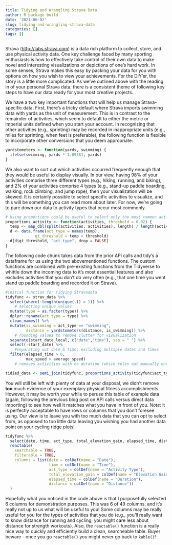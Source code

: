 ```yaml
---
title: Tidying and Wrangling Strava Data
author: R package build
date: '2021-06-02'
slug: tidying-and-wrangling-strava-data
categories: []
tags: []
---
```


<script src="{{< blogdown/postref >}}index_files/core-js/shim.min.js"></script>
<script src="{{< blogdown/postref >}}index_files/react/react.min.js"></script>
<script src="{{< blogdown/postref >}}index_files/react/react-dom.min.js"></script>
<script src="{{< blogdown/postref >}}index_files/reactwidget/react-tools.js"></script>
<script src="{{< blogdown/postref >}}index_files/htmlwidgets/htmlwidgets.js"></script>
<script src="{{< blogdown/postref >}}index_files/reactable-binding/reactable.js"></script>

Strava (http://labs.strava.com) is a data rich platform to collect, store, and
use physical activity data. One key challenge faced by many sporting enthusiasts
is how to effectively take control of their own data to make novel and
interesting visualizations or depictions of one’s hard work. In some senses,
Strava makes this easy by packing your data for you with options on how you wish
to view your achievements. For the DIY’er, the story is a little more
complicated. As we’ve outlined above with the reading in of your personal Strava
data, there is a consistent theme of following key steps to have our data ready
for your most creative projects.

We have a two key important functions that will help us manage Strava-specific
data. First, there’s a tricky default where Strava imports swimming data with
yards as the unit of measurement. This is in contrast to the remainder of
activities, which seem to default to either the metric or imperial units defined
when you start your account. In recognizing that other activities (e.g.,
sprinting) may be recorded in inappropriate units (e.g., miles for sprinting,
when feet is preferable), the following function is flexible to incorporate
other conversions that you deem appropriate:

``` r
yardstometers <- function(yards, swimming) {
  ifelse(swimming, yards * 1.09361, yards)
}
```

We also want to sort out which activities occurred frequently enough that they
would be useful to display visually. In our view, having 98% of your activities
comprise three different types (e.g., hiking, running, and biking), and 2% of
your activities comprise 4 types (e.g., stand-up paddle boarding, walking, rock
climbing, and jump rope), then your visualization will be skewed. It is
certainly possible to select specific activities to visualize, and this will be
something you can read more about later. For now, we’re going to pare down our
data to activity types that occur most commonly.

``` r
# Using proportions could be useful to select only the most common activities (e.g., >1%)
proportions_activity <- function(activities, threshold = 0.02) {
  temp <- map_dbl(split(activities, activities), length) / length(activities)
  d <- data.frame(act_type = names(temp),
             gt_threshold = temp > threshold)
  d[d$gt_threshold, "act_type", drop = FALSE]
}
```

The following code chunk takes data from the prior API calls and tidy’s a
dataframe for us using the two abovementioned functions. The custom functions
are combined with pre-existing functions from the Tidyverse to whittle down the
incoming data to it’s most essential features and also excludes activities that
you don’t do very often (e.g., that one time you went stand up paddle boarding
and recorded it on Strava).

``` r
#initial function for tidying Stravadata
tidyfunc <- strav_data %>% 
  select(where(~length(unique(.)) > 1)) %>%
    # selecting unique values
  mutate(type = as.factor(type)) %>% 
  dplyr::rename(act_type = type) %>% 
  clean_names() %>% 
  mutate(is_swimming = act_type == "swimming",
         distance = yardstometers(distance, is_swimming)) %>% 
    # rounding values to remove clutter for visualization
  separate(start_date_local, c("date","time"), sep = " ") %>% 
  select(-start_date) %>% 
    #separating out date & time; excluding multiple dates and times
  filter(elapsed_time > 0,
         max_speed > average_speed)
    # removes activities with no duration (which rules out manually entered activities where no time is supplied) and also incorrect calculations where Strava defines the an average speed that is higher than the max speed (this most often occurs in swimming)

tidied_data <- semi_join(tidyfunc, proportions_activity(tidyfunc$act_type))
```

You will still be left with plenty of data at your disposal, we didn’t remove
**too** much evidence of your exemplary physical fitness accomplishments.
However, it may be worth your while to peruse this table of example data (again,
following the previous blog post on API calls versus direct data importing) to
see how well it matches what you have in front of you. *Note*: it is perfectly
acceptable to have rows or columns that you don’t foresee using. Our view is to
leave you with too much data that you can opt to select from, as opposed to too
little data leaving you wishing you had another data point on your cycling ridge
plots!

``` r
tidyfunc %>% 
  select(date, time, act_type, total_elevation_gain, elapsed_time, distance) %>% 
  reactable(
    searchable = TRUE,
    filterable = TRUE,
    columns = list(date = colDef(name = "Date"),
                   time = colDef(name = "Time"),
                   act_type = colDef(name = "Activity Type"),
                   total_elevation_gain = colDef(name = "Elevation Gain"),
                   elapsed_time = colDef(name = "Duration"),
                   distance = colDef(name = "Distance"))
  )
```

<div id="htmlwidget-1" class="reactable html-widget" style="width:auto;height:auto;"></div>
<script type="application/json" data-for="htmlwidget-1">{"x":{"tag":{"name":"Reactable","attribs":{"data":{"date":["2016-07-07","2016-07-07","2016-07-07","2016-07-08","2016-07-08","2016-07-08","2016-07-19","2016-07-22","2016-07-25","2016-07-27","2016-07-28","2016-07-30","2016-08-01","2016-08-05","2016-08-08","2016-08-11","2016-08-12","2017-01-20","2017-03-04","2017-04-15","2017-04-27","2017-06-21","2017-06-21","2017-06-22","2017-06-23","2017-06-24","2017-06-25","2017-06-30","2017-07-10","2017-07-10","2017-07-12","2017-07-12","2017-07-17","2017-07-22","2017-07-23","2017-07-24","2017-07-25","2017-07-26","2017-07-27","2017-07-28","2017-07-28","2017-07-28","2017-07-29","2017-07-31","2017-07-31","2017-07-31","2017-08-02","2017-08-02","2017-08-03","2017-08-04","2017-08-06","2017-08-07","2017-08-07","2017-08-08","2017-08-09","2017-08-09","2017-08-09","2017-08-11","2017-08-11","2017-08-12","2017-09-22","2017-12-25","2017-12-27","2017-12-29","2017-12-30","2017-12-30","2018-03-09","2018-03-10","2018-04-05","2018-05-09","2018-06-14","2018-06-15","2018-06-20","2018-06-24","2018-06-24","2018-06-24","2018-07-04","2018-07-10","2018-07-16","2018-07-20","2018-07-20","2018-07-22","2018-07-26","2018-08-02","2018-08-04","2018-08-04","2018-08-05","2018-08-06","2018-08-10","2018-08-10","2018-08-10","2018-08-16","2018-08-18","2018-08-19","2018-08-19","2018-09-07","2018-09-14","2018-09-15","2018-09-21","2018-09-21","2018-09-21","2018-11-03","2018-11-18","2018-11-18","2018-11-24","2018-11-25","2018-12-02","2019-01-02","2019-03-01","2019-03-02","2019-03-17","2019-03-24","2019-03-29","2019-03-30","2019-03-30","2019-03-30","2019-03-31","2019-04-16","2019-04-18","2019-04-20","2019-04-21","2019-04-21","2019-04-22","2019-04-22","2019-04-25","2019-04-28","2019-04-30","2019-04-30","2019-05-01","2019-05-01","2019-05-12","2019-05-26","2019-05-27","2019-06-11","2019-06-11","2019-06-12","2019-06-16","2019-06-17","2019-06-21","2019-06-24","2019-06-24","2019-06-27","2019-07-01","2019-07-03","2019-07-05","2019-07-14","2019-07-16","2019-07-19","2019-07-20","2019-07-20","2019-07-23","2019-07-24","2019-08-03","2019-08-04","2019-08-18","2019-08-25","2019-09-01","2019-09-12","2019-09-14","2019-09-15","2019-09-15","2019-09-29","2019-10-04","2019-10-11","2019-10-13","2019-10-22","2019-10-27","2019-11-07","2019-11-10","2019-11-17","2019-11-24","2019-11-29","2019-12-08","2019-12-08","2019-12-09","2019-12-15","2019-12-27","2020-01-05","2020-01-19","2020-01-26","2020-02-01","2020-02-02","2020-02-16","2020-02-29","2020-03-01","2020-03-07","2020-03-08","2020-03-10","2020-03-14","2020-03-15","2020-03-16","2020-03-17","2020-03-18","2020-03-19","2020-03-22","2020-03-23","2020-03-25","2020-03-27","2020-03-31","2020-04-05","2020-04-06","2020-04-06","2020-04-08","2020-04-09","2020-04-10","2020-04-11","2020-04-12","2020-04-12","2020-04-13","2020-04-14","2020-04-15","2020-04-15","2020-04-19","2020-04-20","2020-04-20","2020-04-23","2020-04-24","2020-04-25","2020-04-26","2020-04-27","2020-04-29","2020-05-01","2020-05-01","2020-05-05","2020-05-07","2020-05-08","2020-05-08","2020-05-09","2020-05-11","2020-05-13","2020-05-14","2020-05-15","2020-05-15","2020-05-17","2020-05-19","2020-05-21","2020-05-22","2020-05-23","2020-05-23","2020-05-24","2020-05-25","2020-05-26","2020-05-26","2020-05-26","2020-05-27","2020-05-28","2020-05-31","2020-06-01","2020-06-01","2020-06-02","2020-06-03","2020-06-04","2020-06-05","2020-06-06","2020-06-07","2020-06-08","2020-06-11","2020-06-11","2020-06-12","2020-06-12","2020-06-14","2020-06-14","2020-06-16","2020-06-17","2020-06-18","2020-06-19","2020-06-20","2020-06-20","2020-06-21","2020-06-23","2020-06-24","2020-06-25","2020-06-25","2020-06-25","2020-06-26","2020-07-01","2020-07-03","2020-07-05","2020-07-06","2020-07-10","2020-07-12","2020-07-13","2020-07-14","2020-07-16","2020-07-21","2020-07-22","2020-07-23","2020-07-24","2020-07-24","2020-07-26","2020-07-27","2020-07-28","2020-07-29","2020-07-30","2020-08-01","2020-08-02","2020-08-02","2020-08-03","2020-08-03","2020-08-09","2020-08-09","2020-08-12","2020-08-15","2020-08-15","2020-08-17","2020-08-17","2020-08-18","2020-08-19","2020-08-22","2020-08-23","2020-08-23","2020-08-24","2020-08-24","2020-08-25","2020-08-25","2020-09-01","2020-09-05","2020-09-16","2020-09-27","2020-09-28","2020-10-03","2020-10-05","2020-10-08","2020-10-14","2020-10-17","2020-10-17","2020-10-24","2020-10-26","2020-10-28","2020-11-03","2020-11-07","2020-11-14","2020-11-20","2020-11-22","2020-11-25","2020-11-26","2020-11-30","2020-12-01","2020-12-03","2020-12-08","2020-12-12","2020-12-14","2020-12-14","2020-12-16","2020-12-18","2020-12-22","2020-12-22","2020-12-27","2020-12-28","2020-12-30","2020-12-31","2021-01-01","2021-01-03","2021-01-03","2021-01-05","2021-01-06","2021-01-07","2021-01-07","2021-01-07","2021-01-09","2021-01-10","2021-01-12","2021-01-14","2021-01-14","2021-01-15","2021-01-17","2021-01-18","2021-01-19","2021-01-20","2021-01-20","2021-01-22","2021-01-22","2021-01-22","2021-01-24","2021-01-25","2021-01-26","2021-01-28","2021-01-29","2021-02-01","2021-02-03","2021-02-04","2021-02-04","2021-02-05","2021-02-07","2021-02-08","2021-02-08","2021-02-13","2021-02-14","2021-02-15","2021-02-16","2021-02-18","2021-02-20","2021-02-22","2021-02-23","2021-02-23","2021-02-24","2021-02-27","2021-02-27","2021-02-28","2021-03-03","2021-03-04","2021-03-04","2021-03-05","2021-03-08","2021-03-11","2021-03-12","2021-03-12","2021-03-14","2021-03-16","2021-03-21","2021-03-21","2021-03-29","2021-03-30","2021-04-03","2021-04-04","2021-04-06","2021-04-08","2021-04-09","2021-04-09","2021-04-09","2021-04-13","2021-04-18","2021-04-19","2021-04-20","2021-04-20","2021-04-21","2021-04-23","2021-04-23","2021-04-30","2021-04-30","2021-04-30","2021-05-05","2021-05-11"],"time":["12:21:03","14:48:28","16:47:32","08:39:09","09:43:32","13:29:39","13:33:28","07:14:17","08:09:43","09:25:36","09:04:46","16:49:29","09:39:11","13:16:21","12:13:05","08:41:01","10:24:36","17:44:13","12:26:22","15:13:23","08:23:57","07:35:37","17:33:42","06:30:35","07:30:34","14:27:19","06:54:01","17:17:41","20:02:06","21:48:20","10:34:14","14:26:35","08:38:43","19:08:05","13:28:29","13:21:29","11:11:25","09:12:35","15:29:37","10:08:45","15:27:49","17:29:40","14:52:30","10:22:08","12:51:37","14:15:25","09:00:16","10:56:18","09:50:54","11:53:28","09:40:11","10:22:10","16:00:16","07:29:18","09:52:26","10:47:32","13:33:54","07:18:28","08:15:24","07:58:34","11:00:45","07:16:38","15:01:28","10:45:25","11:15:54","14:11:47","10:26:34","11:07:03","16:11:32","09:02:52","11:52:03","10:58:51","18:18:51","09:06:02","12:01:55","13:58:10","12:42:20","11:13:20","09:01:48","08:54:53","10:42:57","07:50:41","21:28:24","15:30:59","06:40:02","11:36:52","11:32:48","15:37:49","10:58:10","13:21:29","14:17:10","17:19:34","13:59:37","10:46:28","12:31:40","14:34:55","16:32:36","05:45:32","15:16:45","15:22:25","15:32:18","07:09:50","11:34:51","14:02:40","08:00:49","11:44:58","10:15:00","13:10:35","09:43:01","08:16:28","15:06:00","06:45:20","21:01:53","06:02:47","09:23:43","12:22:20","15:02:22","10:34:16","09:39:18","14:28:42","18:26:25","19:17:03","07:08:21","09:39:59","17:16:06","15:02:34","17:50:40","21:01:46","05:16:59","10:32:27","14:55:35","15:06:10","09:30:03","07:45:41","15:40:53","18:17:53","13:46:23","10:40:33","11:58:33","14:29:43","20:34:16","17:29:31","06:56:43","22:18:30","14:09:00","22:41:01","11:30:48","06:01:12","15:18:13","15:50:45","16:10:35","15:05:57","14:48:34","15:19:00","15:04:10","07:33:17","15:04:51","16:46:20","14:57:56","07:45:50","21:51:15","10:47:36","16:21:22","17:02:47","15:01:50","05:41:03","15:03:03","20:14:34","15:04:06","15:09:21","15:04:54","15:52:15","11:55:17","15:02:07","09:08:41","06:38:49","12:41:16","15:03:50","15:04:55","06:38:21","12:00:35","14:56:20","15:03:43","06:00:44","14:58:53","11:20:56","17:03:27","17:08:34","17:40:56","14:59:07","17:36:17","17:34:15","17:24:47","17:31:48","17:37:07","18:11:16","17:55:57","17:46:33","08:48:30","13:54:47","09:14:20","21:31:50","12:47:39","14:32:41","11:15:35","14:21:13","13:24:55","17:23:52","13:52:07","14:11:02","14:36:22","20:24:43","15:08:50","14:46:25","16:57:16","18:40:53","16:00:21","11:21:13","08:28:37","18:59:45","14:17:35","11:40:48","19:43:19","18:53:53","15:13:08","18:06:36","20:23:45","14:26:58","08:47:51","11:51:45","20:21:34","14:42:55","20:18:47","11:34:06","18:16:55","09:35:02","16:20:36","13:49:38","13:50:14","14:45:08","14:55:27","11:31:54","15:47:45","19:19:05","11:31:20","15:23:50","15:52:28","14:39:50","16:55:59","15:16:40","11:06:46","15:50:18","15:19:16","09:35:09","20:43:06","08:41:14","13:19:01","22:09:37","13:13:46","20:37:52","15:39:26","17:05:28","07:17:12","10:09:08","08:21:52","16:57:25","13:09:37","18:23:16","14:22:40","16:11:55","17:03:17","09:30:33","11:54:04","14:28:31","10:29:25","17:58:57","16:20:26","19:19:26","16:42:14","14:44:50","21:46:38","10:27:53","13:25:21","10:29:14","19:55:41","08:31:44","18:11:09","12:17:27","16:51:44","10:31:31","13:36:40","12:12:53","16:21:22","18:55:04","10:31:34","10:41:44","14:06:40","15:43:04","20:51:23","09:24:54","16:08:46","17:24:46","10:52:26","13:09:42","08:13:35","13:48:55","18:22:02","19:40:53","14:47:12","14:55:01","20:02:49","14:48:01","16:03:06","13:25:00","17:11:28","14:22:11","14:51:58","22:21:03","15:25:32","15:19:30","10:58:43","18:30:14","10:23:23","16:22:19","00:00:06","16:29:19","16:13:45","13:16:45","17:14:01","11:47:15","11:12:52","13:34:39","13:21:42","10:45:35","19:31:27","18:39:39","13:42:09","10:26:58","08:16:40","14:24:01","20:52:38","14:41:53","21:05:12","11:28:09","13:00:20","12:04:04","14:22:11","19:26:56","14:59:34","11:47:19","12:40:10","13:26:58","10:44:42","11:50:34","19:01:04","23:10:54","15:17:59","20:35:24","22:00:13","00:20:59","13:49:10","18:02:15","13:02:50","13:19:23","17:03:32","12:21:59","21:11:45","18:35:03","13:09:22","22:11:04","10:59:12","18:03:24","23:03:32","13:03:49","12:38:43","13:47:15","18:03:53","16:19:47","14:05:21","15:55:26","11:06:09","16:10:15","16:03:08","19:28:32","00:04:17","22:03:49","17:01:38","16:30:52","18:32:10","22:40:50","22:00:56","22:51:47","21:13:51","21:26:26","22:19:33","15:19:17","15:40:34","17:26:51","22:25:42","22:49:40","13:09:39","21:16:12","11:08:57","15:51:50","21:13:09","10:46:02","22:54:36","12:57:45","16:54:43","09:44:45","15:14:36","19:51:24","15:22:38","19:00:32","13:21:03","15:51:48","18:46:16","11:34:39","12:35:19","13:03:01","08:43:16","10:05:23","12:40:09","12:25:07","16:33:08","16:07:38","13:40:40","19:45:33","13:01:50","13:31:01","14:40:44","16:00:12","10:03:59"],"act_type":["StandUpPaddling","Ride","Ride","Run","Ride","StandUpPaddling","Hike","Hike","Hike","Hike","Ride","Ride","Ride","Ride","Hike","Hike","Ride","Run","Run","Hike","Hike","Ride","Ride","Ride","Ride","Ride","Ride","Ride","Ride","StandUpPaddling","Ride","StandUpPaddling","Hike","Run","Walk","Hike","Run","Run","Walk","Hike","Ride","Ride","Ride","Walk","Walk","Walk","Ride","Hike","Walk","Ride","Ride","Ride","Ride","Ride","Ride","Ride","Ride","Ride","Ride","Ride","Hike","Run","Walk","Hike","Hike","Walk","Hike","Hike","Hike","Hike","Ride","Walk","Ride","Ride","Hike","Run","Ride","StandUpPaddling","Hike","Ride","Ride","Ride","Walk","Ride","Walk","Walk","Ride","Ride","StandUpPaddling","StandUpPaddling","StandUpPaddling","Ride","Ride","StandUpPaddling","StandUpPaddling","Ride","StandUpPaddling","StandUpPaddling","Ride","Run","Walk","StandUpPaddling","StandUpPaddling","StandUpPaddling","Hike","StandUpPaddling","StandUpPaddling","Hike","StandUpPaddling","Hike","Run","Walk","StandUpPaddling","StandUpPaddling","StandUpPaddling","StandUpPaddling","Run","Hike","Hike","Walk","StandUpPaddling","StandUpPaddling","StandUpPaddling","StandUpPaddling","Walk","Run","StandUpPaddling","StandUpPaddling","StandUpPaddling","StandUpPaddling","Run","Run","Hike","Ride","Ride","StandUpPaddling","Hike","Hike","Hike","Ride","Ride","Ride","Ride","Ride","Ride","Ride","Hike","Ride","Ride","Ride","Hike","Hike","StandUpPaddling","Walk","Run","StandUpPaddling","Run","Ride","StandUpPaddling","StandUpPaddling","StandUpPaddling","Hike","Run","Run","Run","Run","Run","Walk","Run","Walk","Run","Ride","Run","Run","Ride","Ride","Ride","Run","Run","Ride","Walk","Run","Run","Ride","Run","StandUpPaddling","Walk","Walk","Walk","Run","Run","Run","Run","Walk","Walk","Run","Run","Walk","Walk","Walk","Walk","Walk","Run","Walk","Run","Walk","Walk","Ride","Run","Run","Walk","Walk","Ride","Ride","Ride","Ride","Ride","Ride","Run","Walk","Walk","Run","Ride","Walk","Ride","Ride","Ride","Ride","Run","Walk","Ride","Ride","Walk","Hike","Ride","Run","Ride","Hike","Hike","Ride","StandUpPaddling","Run","Walk","Ride","Walk","Ride","Ride","Ride","Walk","Ride","Run","Ride","Ride","Ride","Ride","Run","Ride","Walk","Ride","Ride","Ride","Ride","Ride","Walk","Ride","Ride","Ride","Ride","Ride","Ride","Walk","Ride","Walk","Ride","Ride","Ride","Ride","Walk","Ride","Ride","Ride","Ride","Walk","Ride","Ride","Walk","Walk","Ride","Ride","Walk","Walk","Ride","Ride","Ride","EBikeRide","Walk","EBikeRide","Ride","Ride","Walk","Ride","Ride","Ride","Ride","Run","Walk","Ride","Ride","Ride","StandUpPaddling","StandUpPaddling","StandUpPaddling","StandUpPaddling","Run","StandUpPaddling","Hike","Run","Walk","Ride","Ride","Walk","Ride","Ride","Ride","Hike","Hike","Ride","Ride","Ride","Ride","Run","Ride","Ride","Walk","Walk","Walk","Walk","Walk","Walk","Ride","Ride","Ride","Hike","Walk","Ride","Walk","Ride","Walk","StandUpPaddling","Walk","Ride","Walk","Walk","Ride","VirtualRide","VirtualRide","Walk","VirtualRide","VirtualRide","VirtualRide","Ride","VirtualRide","VirtualRide","VirtualRide","VirtualRide","Walk","VirtualRide","VirtualRide","Walk","VirtualRide","VirtualRide","Ride","VirtualRide","Ride","Walk","Run","VirtualRide","Ride","VirtualRide","Ride","VirtualRide","Walk","VirtualRide","Ride","VirtualRide","VirtualRide","Run","Ride","Walk","VirtualRide","VirtualRide","VirtualRide","VirtualRide","VirtualRide","VirtualRide","Ride","Walk","Ride","VirtualRide","VirtualRide","Ride","Run","Ride","Ride","VirtualRide","Ride","Ride","Run","Ride","Ride","Ride","Run","Ride","Walk","Ride","Ride","Ride","Walk","Ride","Walk","Ride","Ride","Ride","Ride","Ride","Ride","Ride","Ride","Ride","Walk","Ride","Ride","Walk"],"total_elevation_gain":[0,0,19.9,136.4,11.4,0,212.4,114.8,109,122.5,2253.6,1406.6,1287.4,183.3,676.9,123.6,1358.2,30.6,10.9,100.8,1069.3,446.3,218.2,529.4,521.4,609.2,542.2,62.9,36.3,0,10,0,240.2,25,191.3,222.2,228.5,223.7,616.7,222.6,157.3,502.6,762.6,373.2,22.7,260.4,428.6,211.9,420,865.9,924.6,173.7,502.7,1384.1,180.4,84.6,532.3,187.4,571.7,838.2,804.5,132.9,59.9,308.9,189.2,87,257.8,308.7,582.6,148.6,48.8,683.8,748.9,906.9,413.5,56.8,38.8,0,168.4,14.9,30.5,21.9,6.9,100.3,100.3,32.3,224.2,134.1,7.1,4.8,6.3,104.8,221.7,18,11.2,272.7,52,50.6,59.5,62.7,52.5,16.7,9.1,18,1211.9,11.9,19.1,225.9,44.8,1298.1,398.3,22.9,31.3,7.8,42.1,18.3,166.4,29.4,470.2,169.5,18.2,9.7,29.6,50.9,125.9,198.9,18.9,12.4,11.9,22.4,191.1,325.2,131,48.4,10,9.2,152.5,187.4,345.8,52,24.4,33.5,77.9,10.2,17.8,9.7,57.8,468.7,528,368.7,642.2,41.2,9.9,127.8,168.1,16.6,420.6,66.1,2.7,3.6,4,201.3,212,162.7,156.8,203.7,142.8,3.9,213.4,101.5,384.1,288.2,184.4,174.2,558.3,658.2,82.1,99.2,122.6,727.4,31.2,139.5,533,516.9,110.5,9.7,155.4,224,121,207.5,208.8,200,212,156.7,124.4,128.7,132,133.1,0,62,60.4,81.6,117.1,104.3,251.2,183.5,188.6,44.9,23.4,79.3,61.2,16,463.7,195.9,53.6,28.4,492.6,40.5,36.1,13.4,156.3,28.5,13.9,30.6,500.2,28.4,22.4,489,189.9,41,66,521.5,21.9,328.9,29.8,92.8,702.9,118.1,125.6,534.5,0,31.3,163.7,17.1,45.3,497.3,488.5,31.4,49.1,488.4,196.6,516.2,508.9,153,65.8,35.9,55.4,4.6,226.7,24.7,53.1,32.7,72.8,81.7,47.9,19.9,389.2,49.3,33.8,28.5,33.5,58.7,35.3,40.5,281.8,202,513.9,63.6,45.5,513,23.6,17.4,44.5,198.4,72.6,70.9,147.2,47.7,509.2,41.7,27.1,167.3,20.2,25.7,86.3,13.1,71.9,509.3,47.1,111,259.8,130.3,514.1,36.3,25.4,9.4,444.3,52.8,68,2.7,0,0,11.7,167.4,29.7,1650.8,151.5,27.9,61.3,65.5,160.9,22.1,516.7,513.6,74.4,208.4,499.1,33.9,80.2,502.5,383.8,28.7,520.3,0,25.5,19,47.3,168,35.9,582.6,26.4,565.8,439.8,21.1,69.6,176.1,502.2,85.6,11.3,20.6,25.1,20.6,37.8,99.6,134,174,29.4,63,44,215,438.2,266,14,14,698,8.3,133,59,31.2,122,65,27.8,154,50.2,15,190.5,114,66.3,135,194.1,226,14.7,263,31.8,306,158,24.1,52.9,80.8,1069,1108,1064,1061,51,1064,523.6,5.3,35.8,1059,1090,12,45.5,29.2,42.3,1063,26,23.5,61.5,241.4,30.2,519.3,60.5,504.8,14.2,259,40.6,46.5,17.4,8.1,30,521.1,34.1,76,27.2,51,22.7,22.4,27.5,10.3,5.3,38.7,66.8,6.6],"elapsed_time":[551,932,1369,3716,428,1565,7167,9294,7130,7017,13379,6439,8602,6318,12386,13496,10512,1564,2163,4379,21107,5049,12250,5295,6987,8673,5922,1380,3607,1417,909,4232,17142,2167,3950,12306,8956,10851,14043,12300,3320,3222,10598,6495,2050,6617,2323,8606,16614,11271,8298,2318,3119,10049,2275,5463,3771,1965,2858,7561,23550,4310,2915,15263,8208,3124,21027,7592,7473,12669,3148,17398,6217,7171,1998,1214,2777,9537,6832,2171,1272,2060,3325,3805,6351,7098,6422,3955,1965,361,1401,3191,8297,4812,3343,2245,4084,4530,271,499,912,2966,3314,1753,33724,848,4878,4772,6740,27616,5607,2036,3470,2322,5568,2111,5578,3076,12360,6742,1342,1103,3178,3265,4007,4566,1536,1479,3136,4127,3106,19840,6870,4542,95607,6023,4626,5082,9957,8326,2368,3054,9608,1590,2582,1301,5653,4539,8316,6734,11364,6689,4532,3623,5108,1709,6393,5217,2559,2007,1491,5724,4749,4725,3011,2756,3709,1651,4684,3712,6672,3864,5587,22007,9845,10923,31857,3515,2176,10153,1534,3442,9620,9590,2645,1475,4603,5813,3735,3609,4311,3400,3591,5994,3890,2204,3063,3191,1233,3002,3159,3448,2389,3592,4850,6308,9372,5908,6611,6992,8013,3606,4509,6668,7799,11603,6134,4200,4192,2061,4892,3193,14173,1908,6346,3368,9062,7490,3422,3464,2151,6710,2970,4590,2505,4389,7082,3877,3820,9826,6286,1949,5283,12171,10385,6042,5172,5046,1685,4736,2984,6084,5631,8626,3048,3268,1507,1942,11238,7875,5116,8581,7086,4202,4712,2731,6243,6878,4433,1839,4940,7143,1258,2722,9136,6235,5734,3971,16987,6171,1183,847,7592,9184,6317,3831,4529,11217,6159,4724,8670,3755,955,2605,2844,1775,2667,6273,2148,9474,13874,11697,6327,8810,1319,3344,8124,7356,3935,9362,6846,4216,10103,3705,10418,89061,2512,2974,4698,7087,4442,3311,5411,5231,1596,6905,5137,5880,5334,5291,5840,3707,7312,5713,7889,1234,6793,5416,1888,6458,2344,6319,8555,6880,6828,5141,6238,7581,5798,5189,3345,5030,2694,8364,5156,3419,1931,1532,1434,2305,12154,4678,615,614,5409,2198,3104,2539,3742,2466,2953,1586,3125,5305,2818,3051,3963,12404,3130,8001,3872,3601,4234,8284,4358,3293,579,4433,6127,7886,8055,7397,8415,2012,7010,7333,6348,6679,6578,6913,29053,5141,14157,3843,6408,14362,2989,7309,7145,4587,6012,4636,7037,3683,2854,10799,2467,1552,1623,4853,7800,3530,6293,2564,3072,2462,1412,15343,1736,4121,2654,11225,999],"distance":[0.3327,4.0379,4.5181,8.6855,1.8004,1.3819,9.1478,12.5085,11.9991,12.0596,51.239,28.6471,47.9885,24.0557,7.2812,12.9466,40.6421,4.8617,2.5745,4.6094,23.2186,17.3019,22.9154,18.3935,18.2987,35.7021,17.7915,10.974,8.3962,1.2754,4.6575,3.9253,16.7115,2.9695,2.7031,16.0374,16.9567,15.2464,17.8851,16.296,19.1486,15.9415,38.1714,7.31,1.8298,6.0381,10.0156,9.1603,13.415,30.5516,33.223,14.9231,14.8586,43.1186,16.8326,19.2032,15.3447,14.8849,14.7346,51.2443,13.4862,9.4784,2.9265,12.3641,3.8741,4.843,8.4484,5.8041,8.9988,13.6133,13.8029,19.3749,27.7326,30.7263,2.5542,2.529,9.2596,7.5857,5.8491,7.3067,6.7987,4.6445,4.1011,8.6167,6.296,4.8278,17.9374,9.3463,1.0406,0.2902,0.9746,7.945,16.864,2.7191,2.2009,10.9249,3.516,3.6323,1.7767,1.8254,1.6945,2.7374,2.0547,1.2887,18.843,0.7716,3.4586,8.3805,5.867,14.3726,10.2516,2.1283,1.3436,0.8929,2.7751,1.103,9.0079,1.9627,6.121,9.1058,0.9771,0.9351,2.0334,2.1784,5.8608,9.1192,0.9368,0.9869,2.6307,1.5845,6.4187,8.1396,4.2103,11.9285,2.7736,6.0448,4.5828,6.0175,8.8643,16.0087,9.1472,12.5125,35.5481,6.3585,7.4143,6.1645,4.1397,25.8472,41.174,42.4874,11.589,8.7162,2.6979,5.1349,10.8686,1.5588,10.9997,4.4676,2.6535,1.9207,0.7003,6.5692,7.2309,6.3229,6.1201,6.9647,7.8928,1.4424,7.0175,4.6291,9.5115,13.0648,7.8052,7.1907,27.812,31.2169,19.6553,4.7511,5.9102,56.1892,1.2442,7.287,14.9472,23.0987,5.5059,0.7788,6.0544,8.0714,4.6279,7.6381,7.5716,7.6367,8.1819,6.7633,5.3271,4.8497,4.9252,4.8918,2.0782,3.1247,3.4263,4.62,5.3123,5.0974,8.7342,8.7586,8.8017,29.0216,12.5161,7.5461,6.2303,2.9956,25.6125,13.996,8.7989,3.2339,34.6753,12.4483,10.0994,1.8221,6.4214,8.0264,2.7745,2.4241,32.5051,6.7617,2.5359,33.9017,9.3133,4.2823,11.6085,33.2898,3.2178,8.168,8.276,9.9581,38.3718,5.3974,5.6001,35.7247,6.1779,4.2059,7.2369,1.9575,3.79,32.2369,31.9057,13.7221,2.2414,31.6724,7.8253,32.9001,32.2184,13.0748,12.084,8.3111,12.5182,2.566,33.7483,4.0309,15.9431,12.2721,14.8408,6.4577,12.5554,7.8353,42.2583,10.6327,9.8263,4.9087,6.484,15.4692,1.7259,8.9056,17.499,14.1051,33.7751,6.6061,7.3136,31.4134,3.7313,5.2646,6.4965,13.5747,13.7276,3.5596,5.2156,12.4711,32.0236,6.4598,5.8907,11.2901,2.9379,8.0859,16.6569,2.225,12.5824,32.1584,8.7482,5.2695,24.4164,36.2308,32.8703,14.3062,4.2747,4.9288,40.1465,10.6363,12.6981,2.6518,5.1131,1.8771,9.4588,8.323,6.2102,35.8562,4.5479,3.6937,30.2745,16.7543,5.8551,5.1445,31.7994,32.5328,1.9877,5.3801,31.6546,21.5631,11.4865,31.7495,9.6978,8.195,32.6831,0.024,2.5402,2.1327,9.2325,6.7999,2.4642,28.8514,5.7643,33.1297,10.0547,6.1402,19.7565,6.2406,31.4673,6.9081,5.3075,6.5149,7.6429,6.8394,2.9344,28.9806,41.2896,25.0369,2.3809,11.5901,11.5887,16.4807,48.397,35.6078,5.3389,5.4849,32.1546,3.3855,26.3034,19.4648,4.0915,16.0341,24.1982,5.5454,25.1218,14.2657,3.5725,5.6091,34.2686,10.3876,28.5155,13.8962,25.4131,4.047,30.115,10.5521,26.9963,27.2957,1.6466,9.3235,7.3421,33.4167,35.0168,32.733,32.5988,13.1827,32.8468,33.6818,3.1039,8.736,32.5372,32.8798,1.5482,7.0849,3.695,13.2369,33.0419,3.7018,6.9865,8.875,26.5821,9.0665,32.5102,7.0093,32.4054,2.5527,16.1637,16.4398,6.5605,1.9641,3.4018,4.7803,32.9836,8.2185,18.473,7.3581,8.829,6.2754,2.9939,10.5807,3.7354,3.2669,10.271,13.4282,0.9535]},"columns":[{"accessor":"date","name":"Date","type":"character"},{"accessor":"time","name":"Time","type":"character"},{"accessor":"act_type","name":"Activity Type","type":"factor"},{"accessor":"total_elevation_gain","name":"Elevation Gain","type":"numeric"},{"accessor":"elapsed_time","name":"Duration","type":"numeric"},{"accessor":"distance","name":"Distance","type":"numeric"}],"filterable":true,"searchable":true,"defaultPageSize":10,"paginationType":"numbers","showPageInfo":true,"minRows":1,"dataKey":"52eb59b9afe025a5a363027507a47857","key":"52eb59b9afe025a5a363027507a47857"},"children":[]},"class":"reactR_markup"},"evals":[],"jsHooks":[]}</script>

Hopefully what you noticed in the code above is that I purposefully selected 6 columns for demonstration purposes. This was 6 of 49 columns, and it’s really not up to us what will be useful to you! Some columns may be really useful for you for the types of activities that you do (e.g., you’ll really want to know distance for running and cycling; you might care less about distance for strength workouts). Also, the `reactable()` function is a really nice way to quickly and efficiently build a clean, searcheable table. Buyer beware - once you go `reactable()` you might never go back to `kable()`!
